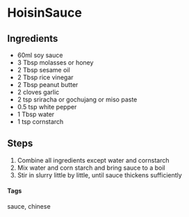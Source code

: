 # HoisinSauce

## Ingredients

* 60ml soy sauce 
* 3 Tbsp molasses or honey 
* 2 Tbsp sesame oil
* 2 Tbsp rice vinegar
* 2 Tbsp peanut butter
* 2 cloves garlic
* 2 tsp sriracha or gochujang or miso paste
* 0.5 tsp white pepper
* 1 Tbsp water
* 1 tsp cornstarch

## Steps

1. Combine all ingredients except water and cornstarch 
2. Mix water and corn starch and bring sauce to a boil
3. Stir in slurry little by little, until sauce thickens sufficiently

#### Tags
sauce, chinese
